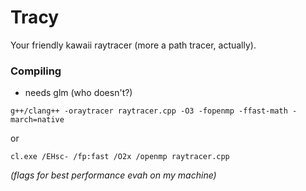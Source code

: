 # Tracy #

Your friendly kawaii raytracer (more a path tracer, actually).

### Compiling ###

* needs glm (who doesn't?)

`g++/clang++ -oraytracer raytracer.cpp -O3 -fopenmp -ffast-math -march=native`

or

`cl.exe /EHsc- /fp:fast /O2x /openmp raytracer.cpp`

*(flags for best performance evah on my machine)*

